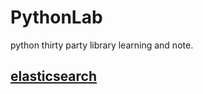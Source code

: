 # PythonLab
python thirty party library learning and note.

## [elasticsearch](./elasticsearch-dsl-py/README.md)
